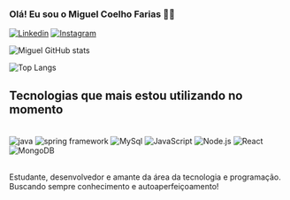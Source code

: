 ### Olá! Eu sou o Miguel Coelho Farias 🤙🏽

[![Linkedin](https://img.shields.io/badge/LinkedIn-0077B5?style=for-the-badge&logo=linkedin&logoColor=white)](www.linkedin.com/in/miguel-farias-5aa162259)
[![Instagram](https://img.shields.io/badge/Instagram-E4405F?style=for-the-badge&logo=instagram&logoColor=white)](https://instagram.com/miguel__fariass?igshid=OGQ5ZDc2ODk2ZA==)



![Miguel GitHub stats](https://github-readme-stats.vercel.app/api?username=MiguelCoelhoFarias&show_icons=true&theme=onedark)

![Top Langs](https://github-readme-stats.vercel.app/api/top-langs/?username=MiguelCoelhoFarias&layout=compact)

## Tecnologias que mais estou utilizando no momento

<div style='display: inline_block'><br/>
    <img align="center" alt="java" src="https://img.shields.io/badge/Java-ED8B00?style=for-the-badge&logo=openjdk&logoColor=white" />
    <img align="center" alt="spring framework" src="https://img.shields.io/badge/Spring-6DB33F?style=for-the-badge&logo=spring&logoColor=white" />
    <img align="center" alt="MySql" src="https://img.shields.io/badge/MySQL-00000F?style=for-the-badge&logo=mysql&logoColor=white" />
    <img align="center" alt="JavaScript" src="https://img.shields.io/badge/JavaScript-F7DF1E?style=for-the-badge&logo=javascript&logoColor=black" />
    <img align="center" alt="Node.js" src="https://img.shields.io/badge/Node.js-43853D?style=for-the-badge&logo=node.js&logoColor=white" />
    <img align="center" alt="React" src="https://img.shields.io/badge/React-20232A?style=for-the-badge&logo=react&logoColor=61DAFB" />
        <img align="center" alt="MongoDB" src="https://img.shields.io/badge/MongoDB-4EA94B?style=for-the-badge&logo=mongodb&logoColor=white" />
</div><br/>

Estudante, desenvolvedor e amante da área da tecnologia e programação. Buscando sempre conhecimento e autoaperfeiçoamento!
